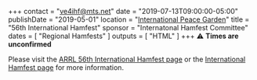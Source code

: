 +++
contact = "[ve4ihf@mts.net](mailto:ve4ihf@mts.net)"
date = "2019-07-13T09:00:00-05:00"
publishDate = "2019-05-01"
location = "[International Peace Garden](https://goo.gl/maps/teHWPUnioC72)"
title = "56th International Hamfest"
sponsor = "Internatonal Hamfest Committee"
dates = [ "Regional Hamfests" ]
outputs = [ "HTML" ]
+++
:warning: **Times are unconfirmed**

Please visit the [ARRL 56th International Hamfest page](http://www.arrl.org/hamfests/56th-international-hamfest)
or the
[International Hamfest page](http://www.internationalhamfest.ca/)
for more information.
